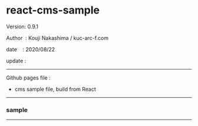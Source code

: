 ﻿# react-cms-sample

 Version: 0.9.1

 Author  : Kouji Nakashima / kuc-arc-f.com

 date    :  2020/08/22 

 update :

***

Github pages file :

* cms sample file, build from React

***
### sample


***


